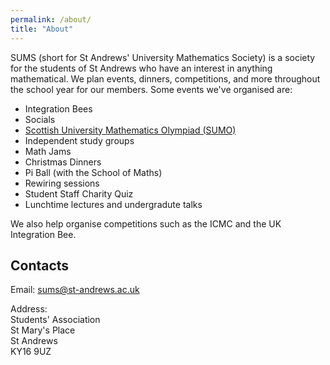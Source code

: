 ```yaml
---
permalink: /about/
title: "About"
---
```


SUMS (short for St Andrews' University Mathematics Society) is a society for the students of St Andrews who have an interest in anything mathematical. We plan events, dinners, competitions, and more throughout the school year for our members. Some events we've organised are:

- Integration Bees
- Socials
- [Scottish University Mathematics Olympiad (SUMO)](https://sums-sta.github.io/sumo/)
- Independent study groups
- Math Jams
- Christmas Dinners
- Pi Ball (with the School of Maths)
- Rewiring sessions
- Student Staff Charity Quiz
- Lunchtime lectures and undergradute talks

We also help organise competitions such as the ICMC and the UK Integration Bee.

## Contacts

Email: [sums@st-andrews.ac.uk](mailto:sums@st-andrews.ac.uk)

Address:  \
Students' Association \
St Mary's Place \
St Andrews \
KY16 9UZ
